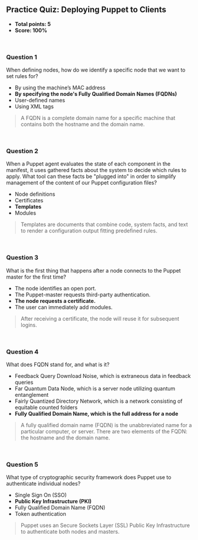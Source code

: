 ## Practice Quiz: Deploying Puppet to Clients
* **Total points: 5**
* **Score: 100%**

<br>

### Question 1

When defining nodes, how do we identify a specific node that we want to set rules for?

* By using the machine’s MAC address
* **By specifying the node's Fully Qualified Domain Names (FQDNs)**
* User-defined names
* Using XML tags

> A FQDN is a complete domain name for a specific machine that contains both the hostname and the domain name.

<br>

### Question 2

When a Puppet agent evaluates the state of each component in the manifest, it uses gathered facts about the system to decide which rules to apply. What tool can these facts be "plugged into" in order to simplify management of the content of our Puppet configuration files?

* Node definitions
* Certificates
* **Templates**
* Modules

> Templates are documents that combine code, system facts, and text to render a configuration output fitting predefined rules.

<br>

### Question 3

What is the first thing that happens after a node connects to the Puppet master for the first time?

* The node identifies an open port.
* The Puppet-master requests third-party authentication.
* **The node requests a certificate.**
* The user can immediately add modules.

> After receiving a certificate, the node will reuse it for subsequent logins.

<br>

### Question 4

What does FQDN stand for, and what is it?

* Feedback Query Download Noise, which is extraneous data in feedback queries
* Far Quantum Data Node, which is a server node utilizing quantum entanglement
* Fairly Quantized Directory Network, which is a network consisting of equitable counted folders
* **Fully Qualified Domain Name, which is the full address for a node**

> A fully qualified domain name (FQDN) is the unabbreviated name for a particular computer, or server. There are two elements of the FQDN: the hostname and the domain name.

<br>

### Question 5

What type of cryptographic security framework does Puppet use to authenticate individual nodes?

* Single Sign On (SSO)
* **Public Key Infrastructure (PKI)**
* Fully Qualified Domain Name (FQDN)
* Token authentication

> Puppet uses an Secure Sockets Layer (SSL) Public Key Infrastructure to authenticate both nodes and masters.
